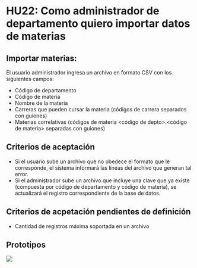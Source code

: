 # HU22: Como administrador de departamento quiero importar datos de materias

## Importar materias:
El usuario administrador ingresa un archivo en formato CSV con los siguientes campos:
- Código de departamento
- Código de materia
- Nombre de la materia
- Carreras que pueden cursar la materia (códigos de carrera separados con guiones)
- Materias correlativas (códigos de materia <código de depto>.<código de materia> separadas con guiones)

## Criterios de aceptación
- Si el usuario sube un archivo que no obedece el formato que le corresponde, el sistema informará las líneas del archivo que generan tal error.
- Si el administrador sube un archivo que incluye una clave que ya existe (compuesta por código de departamento y código de materia), se actualizará el registro correspondiente de la base de datos.

## Criterios de acpetación pendientes de definición
- Cantidad de registros máxima soportada en un archivo

## Prototipos
![](./prototipos/administrador-v2/importar_cursos.png)
